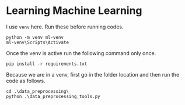 # Learning Machine Learning

I use `venv` here. Run these before running codes.

```shell
python -m venv ml-venv 
ml-venv\Scripts\Activate
```

Once the venv is active run the following command only once.

```shell
pip install -r requirements.txt
```

Because we are in a venv, first go in the folder location and then run the code as follows.

```shell
cd .\data_preprocessing\
python .\data_preprocessing_tools.py
```